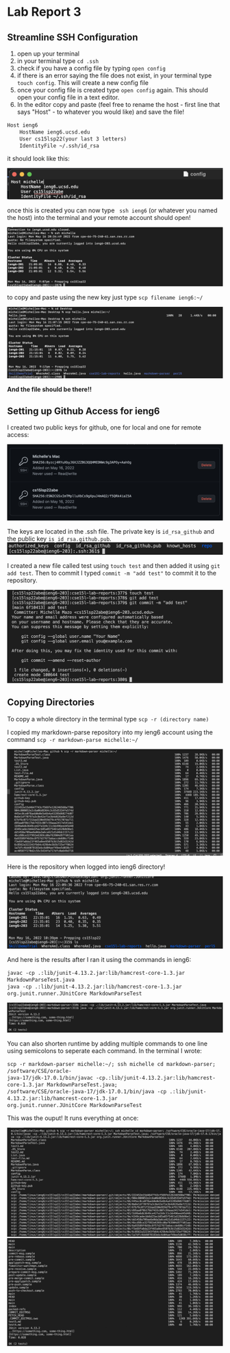 # Lab Report 3

## Streamline SSH Configuration 

1) open up your terminal
2) in your terminal type ```cd .ssh```
3) check if you have a config file by typing ```open config```
4) if there is an error saying the file does not exist, in your terminal type ``` touch config```. This will create a new config file
5) once your config file is created type ```open config``` again. This should open your config file in a text editor. 
6) In the editor copy and paste (feel free to rename the host - first line that says "Host" - to whatever you would like) and save the file!
```
Host ieng6
    HostName ieng6.ucsd.edu
    User cs15lsp22(your last 3 letters)
    IdentityFile ~/.ssh/id_rsa
```
it should look like this:

![Image](conifg2.png)

once this is created you can now type ``` ssh ieng6``` (or whatever you named the host) into the terminal and your remote account should open!

![Image](streamline.png)

to copy and paste using the new key just type ```scp filename ieng6:~/```

![Image](scp.png)
 
 **And the file should be there!!**
 
## Setting up Github Access for ieng6
 
 I created two public keys for github, one for local and one for remote access:
 
 ![Image](keys.png)
 
 The keys are located in the .ssh file. The private key is ```id_rsa_github``` and the public key ```is id_rsa.github.pub```. 
 ![Image](id_rsa.png)
 
 I created a new file called test using ```touch test``` and then added it using ```git add test```. Then to commit I typed ```commit -m "add test"``` to commit it to the repository. 
 
 ![Image](commit.png)
 
## Copying Directories
 
 To copy a whole directory in the terminal type ```scp -r (directory name)```
 
 I copied my markdown-parse repository into my ieng6 account using the command ```scp -r markdown-parse michelle:~/```
 
 ![Image](scpR.png)

Here is the repository when logged into ieng6 directory!

![Image](ls2.png)

And here is the results after I ran it using the commands in ieng6:
```
javac -cp .:lib/junit-4.13.2.jar:lib/hamcrest-core-1.3.jar MarkdownParseTest.java
java -cp .:lib/junit-4.13.2.jar:lib/hamcrest-core-1.3.jar org.junit.runner.JUnitCore MarkdownParseTest
```
![Image](runTest.png)

You can also shorten runtime by adding multiple commands to one line using semicolons to seperate each command. In the terminal I wrote:
``` 
scp -r markdown-parser michelle:~/; ssh michelle cd markdown-parser; /software/CSE/oracle-
java-17/jdk-17.0.1/bin/javac -cp.:lib/junit-4.13.2.jar:lib/hamcrest-core-1.3.jar MarkdownParseTest.java; 
/software/CSE/oracle-java-17/jdk-17.0.1/bin/java -cp .:lib/junit-4.13.2.jar:lib/hamcrest-core-1.3.jar 
org.junit.runner.JUnitCore MarkdownParseTest

```

This was the ouput! It runs everything at once:

![Image](multcommands1.png)
![Image](multcomands.jpg)

 
